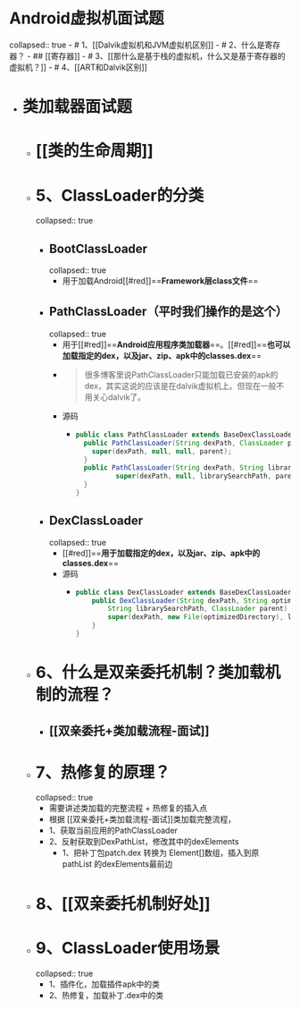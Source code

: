 # Android虚拟机面试题
collapsed:: true
	- # 1、[[Dalvik虚拟机和JVM虚拟机区别]]
	- # 2、什么是寄存器？
		- ## [[寄存器]]
	- # 3、[[那什么是基于栈的虚拟机，什么又是基于寄存器的虚拟机？]]
	- # 4、[[ART和Dalvik区别]]
- # 类加载器面试题
	- # [[类的生命周期]]
	- # 5、ClassLoader的分类
	  collapsed:: true
		- ## BootClassLoader
		  collapsed:: true
			- 用于加载Android[[#red]]==**Framework层class文件**==
		- ## PathClassLoader（平时我们操作的是这个）
		  collapsed:: true
			- 用于[[#red]]==**Android应用程序类加载器**==。[[#red]]==**也可以加载指定的dex，以及jar、zip、apk中的classes.dex**==
			- > 很多博客里说PathClassLoader只能加载已安装的apk的dex，其实这说的应该是在dalvik虚拟机上。但现在一般不用关心dalvik了。
			- 源码
				- ```java
				  public class PathClassLoader extends BaseDexClassLoader {
				    public PathClassLoader(String dexPath, ClassLoader parent) {
				      super(dexPath, null, null, parent);
				    }
				    public PathClassLoader(String dexPath, String librarySearchPath, ClassLoader parent){
				    		super(dexPath, null, librarySearchPath, parent);
				    }
				  }
				  ```
		- ## DexClassLoader
		  collapsed:: true
			- [[#red]]==**用于加载指定的dex，以及jar、zip、apk中的classes.dex**==
			- 源码
				- ```java
				  public class DexClassLoader extends BaseDexClassLoader {
				      public DexClassLoader(String dexPath, String optimizedDirectory,
				          String librarySearchPath, ClassLoader parent) {
				          super(dexPath, new File(optimizedDirectory), librarySearchPath, parent);
				      }
				  }
				  ```
	- # 6、什么是双亲委托机制？类加载机制的流程？
		- ## [[双亲委托+类加载流程-面试]]
	- # 7、热修复的原理？
	  collapsed:: true
		- 需要讲述类加载的完整流程 + 热修复的插入点
		- 根据 [[双亲委托+类加载流程-面试]]类加载完整流程，
		- 1、获取当前应用的PathClassLoader
		- 2、反射获取到DexPathList，修改其中的dexElements
			- 1、把补丁包patch.dex 转换为 Element[]数组，插入到原 pathList 的dexElements最前边
	- # 8、[[双亲委托机制好处]]
	- # 9、ClassLoader使用场景
	  collapsed:: true
		- 1、插件化，加载插件apk中的类
		- 2、热修复，加载补丁.dex中的类